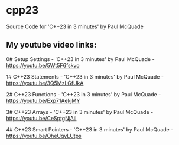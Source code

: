 # cpp23
Source Code for 'C++23 in 3 minutes' by Paul McQuade

## My youtube video links:

0# Setup Settings  - 'C++23 in 3 minutes' by Paul McQuade - https://youtu.be/5Wt5F6fskvo

1# C++23 Statements  - 'C++23 in 3 minutes' by Paul McQuade - https://youtu.be/3Q5MzLGfUkA

2# C++23 Functions - 'C++23 in 3 minutes' by Paul McQuade -  https://youtu.be/Exp71AekjMY

3# C++23 Arrays - 'C++23 in 3 minutes' by Paul McQuade - https://youtu.be/CeSptgNjAiI

4# C++23 Smart Pointers - 'C++23 in 3 minutes' by Paul McQuade - https://youtu.be/OheUqyLUtps